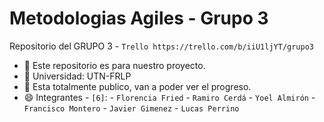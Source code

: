 # Metodologias Agiles - Grupo 3
Repositorio del GRUPO 3 - `Trello https://trello.com/b/iiU1ljYT/grupo3`
- 🔭 Este repositorio es para nuestro proyecto.
- 🤔 Universidad: UTN-FRLP
- 💬 Esta totalmente publico, van a poder ver el progreso.
- 😄 Integrantes - `[6]`:
                      - `Florencia Fried`
                      - `Ramiro Cerdá`
                      - `Yoel Almirón`
                      - `Francisco Montero`
                      - `Javier Gimenez`
                      - `Lucas Perrino `
